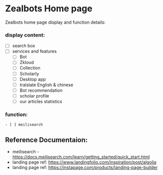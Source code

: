 # Zealbots Home page

Zealbots home page display and function details:

### display content:
 - [ ] search box  
 - [ ] services and features 
    - [ ] Bot 
    - [ ] Zkloud
    - [ ] Collection
    - [ ] Scholarly
    - [ ] Desktop app
    - [ ] tralslate English & chinese
    - [ ] Bot recommendation
    - [ ] scholar profile
    - [ ] our articles statistics
    
  ### function:
    - [ ] meilisearch 
  
  
  ## Reference Documentaion:
 * meilisearch - https://docs.meilisearch.com/learn/getting_started/quick_start.html
 * landing page ref: https://www.landingfolio.com/inspiration/post/algolia
 * landing page ref: https://instapage.com/products/landing-page-builder
   

